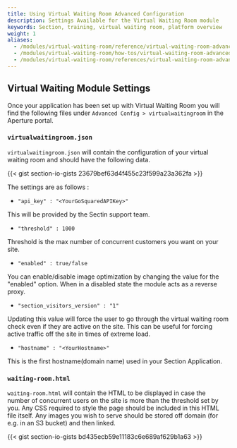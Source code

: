 ```yaml
---
title: Using Virtual Waiting Room Advanced Configuration
description: Settings Available for the Virtual Waiting Room module
keywords: Section, training, virtual waiting room, platform overview
weight: 1
aliases:
  - /modules/virtual-waiting-room/reference/virtual-waiting-room-advanced-configuration/
  - /modules/virtual-waiting-room/how-tos/virtual-waiting-room-advanced-configuration/
  - /modules/virtual-waiting-room/references/virtual-waiting-room-advanced-configuration/
---
```


## Virtual Waiting Module Settings

Once your application has been set up with Virtual Waiting Room you will find the following files under `Advanced Config > virtualwaitingroom` in the Aperture portal.

### `virtualwaitingroom.json`

`virtualwaitingroom.json` will contain the configuration of your virtual waiting room and should have the following data.

{{< gist section-io-gists 23679bef63d4f455c23f599a23a362fa >}}

The settings are as follows :

- `"api_key" : "<YourGoSquaredAPIKey>"`

This will be provided by the Sectin support team.

- `"threshold" : 1000`

Threshold is the max number of concurrent customers you want on your site.

- `"enabled" : true/false`

You can enable/disable image optimization by changing the value for the "enabled" option. When in a disabled state the module acts as a reverse proxy.

- `"section_visitors_version" : "1"`

Updating this value will force the user to go through the virtual waiting room check even if they are active on the site. This can be useful for forcing active traffic off the site in times of extreme load.

- `"hostname" : "<YourHostname>"`

This is the first hostname(domain name) used in your Section Application.

### `waiting-room.html`

`waiting-room.html` will contain the HTML to be displayed in case the number of concurrent users on the site is more than the threshold set by you. Any CSS required to style the page should be included in this HTML file itself. Any images you wish to serve should be stored off domain (for e.g. in an S3 bucket) and then linked.

{{< gist section-io-gists bd435ecb59e11183c6e689af629b1a63 >}}